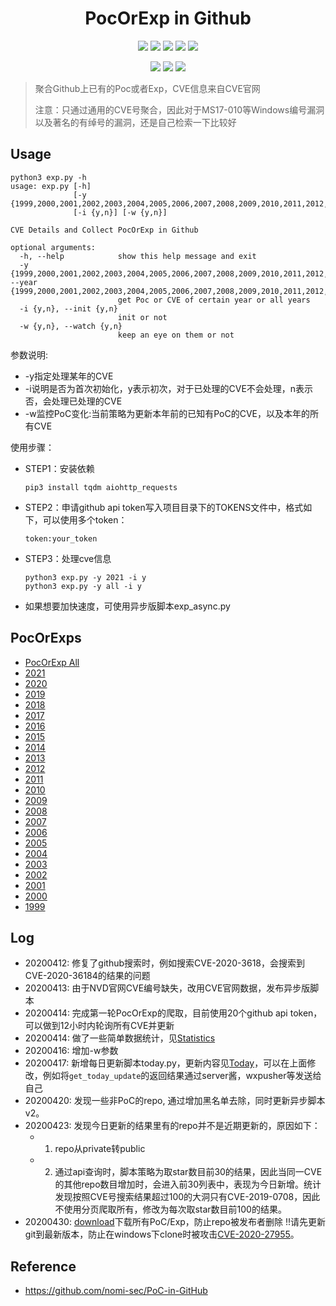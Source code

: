 <h1 align="center">PocOrExp in Github</h1>

<p align="center">
  <img      src="https://visitor-badge.glitch.me/badge?page_id=https://github.com/ycdxsb/PocOrExp_in_Github/README.md"/>
  <img      src="https://img.shields.io/github/stars/ycdxsb/PocOrExp_in_Github"/>  
  <img      src="https://img.shields.io/github/forks/ycdxsb/PocOrExp_in_Github"/> 
  <img      src="https://img.shields.io/github/issues/ycdxsb/PocOrExp_in_Github"/> 
  <img      src="https://img.shields.io/github/license/ycdxsb/PocOrExp_in_Github"/> 
</p>
<p align="center">
<img      src="https://img.shields.io/github/commit-activity/m/ycdxsb/PocOrExp_in_Github"/>
<img      src="https://img.shields.io/github/last-commit/ycdxsb/PocOrExp_in_Github"/>
<img      src="https://img.shields.io/github/repo-size/ycdxsb/PocOrExp_in_Github"/>
</p>     

> 聚合Github上已有的Poc或者Exp，CVE信息来自CVE官网
>
> 注意：只通过通用的CVE号聚合，因此对于MS17-010等Windows编号漏洞以及著名的有绰号的漏洞，还是自己检索一下比较好

## Usage

```
python3 exp.py -h
usage: exp.py [-h]
              [-y {1999,2000,2001,2002,2003,2004,2005,2006,2007,2008,2009,2010,2011,2012,2013,2014,2015,2016,2017,2018,2019,2020,2021,all}]
              [-i {y,n}] [-w {y,n}]

CVE Details and Collect PocOrExp in Github

optional arguments:
  -h, --help            show this help message and exit
  -y {1999,2000,2001,2002,2003,2004,2005,2006,2007,2008,2009,2010,2011,2012,2013,2014,2015,2016,2017,2018,2019,2020,2021,all}, --year {1999,2000,2001,2002,2003,2004,2005,2006,2007,2008,2009,2010,2011,2012,2013,2014,2015,2016,2017,2018,2019,2020,2021,all}
                        get Poc or CVE of certain year or all years
  -i {y,n}, --init {y,n}
                        init or not
  -w {y,n}, --watch {y,n}
                        keep an eye on them or not
```
参数说明:
- -y指定处理某年的CVE
- -i说明是否为首次初始化，y表示初次，对于已处理的CVE不会处理，n表示否，会处理已处理的CVE
- -w监控PoC变化:当前策略为更新本年前的已知有PoC的CVE，以及本年的所有CVE

使用步骤：
- STEP1：安装依赖

  ```
  pip3 install tqdm aiohttp_requests
  ```

- STEP2：申请github api token写入项目目录下的TOKENS文件中，格式如下，可以使用多个token：

  ```
  token:your_token
  ```

- STEP3：处理cve信息

  ```
  python3 exp.py -y 2021 -i y
  python3 exp.py -y all -i y
  ```

- 如果想要加快速度，可使用异步版脚本exp_async.py

## PocOrExps
- [PocOrExp All](https://github.com/ycdxsb/PocOrExp_in_Github/blob/main/PocOrExp.md)
- [2021](https://github.com/ycdxsb/PocOrExp_in_Github/tree/main/2021/README.md)
- [2020](https://github.com/ycdxsb/PocOrExp_in_Github/tree/main/2020/README.md)
- [2019](https://github.com/ycdxsb/PocOrExp_in_Github/tree/main/2019/README.md)
- [2018](https://github.com/ycdxsb/PocOrExp_in_Github/tree/main/2018/README.md)
- [2017](https://github.com/ycdxsb/PocOrExp_in_Github/tree/main/2017/README.md)
- [2016](https://github.com/ycdxsb/PocOrExp_in_Github/tree/main/2016/README.md)
- [2015](https://github.com/ycdxsb/PocOrExp_in_Github/tree/main/2015/README.md)
- [2014](https://github.com/ycdxsb/PocOrExp_in_Github/tree/main/2014/README.md)
- [2013](https://github.com/ycdxsb/PocOrExp_in_Github/tree/main/2013/README.md)
- [2012](https://github.com/ycdxsb/PocOrExp_in_Github/tree/main/2012/README.md)
- [2011](https://github.com/ycdxsb/PocOrExp_in_Github/tree/main/2011/README.md)
- [2010](https://github.com/ycdxsb/PocOrExp_in_Github/tree/main/2010/README.md)
- [2009](https://github.com/ycdxsb/PocOrExp_in_Github/tree/main/2009/README.md)
- [2008](https://github.com/ycdxsb/PocOrExp_in_Github/tree/main/2008/README.md)
- [2007](https://github.com/ycdxsb/PocOrExp_in_Github/tree/main/2007/README.md)
- [2006](https://github.com/ycdxsb/PocOrExp_in_Github/tree/main/2006/README.md)
- [2005](https://github.com/ycdxsb/PocOrExp_in_Github/tree/main/2005/README.md)
- [2004](https://github.com/ycdxsb/PocOrExp_in_Github/tree/main/2004/README.md)
- [2003](https://github.com/ycdxsb/PocOrExp_in_Github/tree/main/2003/README.md)
- [2002](https://github.com/ycdxsb/PocOrExp_in_Github/tree/main/2002/README.md)
- [2001](https://github.com/ycdxsb/PocOrExp_in_Github/tree/main/2001/README.md)
- [2000](https://github.com/ycdxsb/PocOrExp_in_Github/tree/main/2000/README.md)
- [1999](https://github.com/ycdxsb/PocOrExp_in_Github/tree/main/1999/README.md)

## Log
- 20200412: 修复了github搜索时，例如搜索CVE-2020-3618，会搜索到CVE-2020-36184的结果的问题
- 20200413: 由于NVD官网CVE编号缺失，改用CVE官网数据，发布异步版脚本
- 20200414: 完成第一轮PocOrExp的爬取，目前使用20个github api token，可以做到12小时内轮询所有CVE并更新
- 20200414: 做了一些简单数据统计，见[Statistics](https://github.com/ycdxsb/PocOrExp_in_Github/tree/main/Statistics/README.md)
- 20200416: 增加-w参数
- 20200417: 新增每日更新脚本today.py，更新内容见[Today](https://github.com/ycdxsb/PocOrExp_in_Github/tree/main/Today.md)，可以在上面修改，例如将`get_today_update`的返回结果通过server酱，wxpusher等发送给自己
- 20200420: 发现一些非PoC的repo, 通过增加黑名单去除，同时更新异步脚本v2。
- 20200423: 发现今日更新的结果里有的repo并不是近期更新的，原因如下：
  - 1. repo从private转public
  - 2. 通过api查询时，脚本策略为取star数目前30的结果，因此当同一CVE的其他repo数目增加时，会进入前30列表中，表现为今日新增。统计发现按照CVE号搜索结果超过100的大洞只有CVE-2019-0708，因此不使用分页爬取所有，修改为每次取star数目前100的结果。
- 20200430: [download](https://github.com/ycdxsb/PocOrExp_in_Github/tree/main/download.py)下载所有PoC/Exp，防止repo被发布者删除 !!请先更新
git到最新版本，防止在windows下clone时被攻击[CVE-2020-27955](https://github.com/yhsung/cve-2020-27955-poc)。

## Reference
- https://github.com/nomi-sec/PoC-in-GitHub


